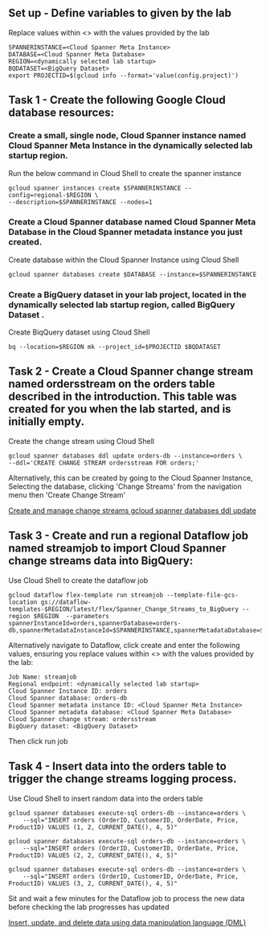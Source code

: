 ## Set up - Define variables to given by the lab
Replace values within <> with the values provided by the lab
```
SPANNERINSTANCE=<Cloud Spanner Meta Instance>
DATABASE=<Cloud Spanner Meta Database>
REGION=<dynamically selected lab startup>
BQDATASET=<BigQuery Dataset>
export PROJECTID=$(gcloud info --format='value(config.project)')
```

## Task 1  - Create the following Google Cloud database resources:
### Create a small, single node, Cloud Spanner instance named Cloud Spanner Meta Instance in the dynamically selected lab startup region.
Run the below command in Cloud Shell to create the spanner instance
```
gcloud spanner instances create $SPANNERINSTANCE --config=regional-$REGION \
--description=$SPANNERINSTANCE --nodes=1
```  
### Create a Cloud Spanner database named Cloud Spanner Meta Database in the Cloud Spanner metadata instance you just created.
Create database within the Cloud Spanner Instance using Cloud Shell
```
gcloud spanner databases create $DATABASE --instance=$SPANNERINSTANCE
```  

### Create a BigQuery dataset in your lab project, located in the dynamically selected lab startup region, called BigQuery Dataset .
Create BiqQuery dataset using Cloud Shell
```
bq --location=$REGION mk --project_id=$PROJECTID $BQDATASET
```  
## Task 2  - Create a Cloud Spanner change stream named ordersstream on the orders table described in the introduction. This table was created for you when the lab started, and is initially empty.
Create the change stream using Cloud Shell
```
gcloud spanner databases ddl update orders-db --instance=orders \
--ddl='CREATE CHANGE STREAM ordersstream FOR orders;'
```  
Alternatively, this can be created by going to the Cloud Spanner Instance, Selecting the database, clicking 'Change Streams' from the navigation menu then 'Create Change Stream'

[Create and manage change streams ](https://cloud.google.com/spanner/docs/change-streams/manage)
[gcloud spanner databases ddl update](https://cloud.google.com/sdk/gcloud/reference/spanner/databases/ddl/update)

## Task 3 - Create and run a regional Dataflow job named streamjob to import Cloud Spanner change streams data into BigQuery:
Use Cloud Shell to create the dataflow job
```
gcloud dataflow flex-template run streamjob --template-file-gcs-location gs://dataflow-templates-$REGION/latest/flex/Spanner_Change_Streams_to_BigQuery --region $REGION  --parameters spannerInstanceId=orders,spannerDatabase=orders-db,spannerMetadataInstanceId=$SPANNERINSTANCE,spannerMetadataDatabase=$DATABASE,spannerChangeStreamName=ordersstream,bigQueryDataset=$BQDATASET
```  
Alternatively navigate to Dataflow, click create and enter the following values, ensuring you replace values within <> with the values provided by the lab:
```
Job Name: streamjob 
Regional endpoint: <dynamically selected lab startup>
Cloud Spanner Instance ID: orders
Cloud Spanner database: orders-db
Cloud Spanner metadata instance ID: <Cloud Spanner Meta Instance>
Cloud Spanner metadata database: <Cloud Spanner Meta Database>
Cloud Spanner change stream: ordersstream 
BigQuery dataset: <BigQuery Dataset>
```  
Then click run job

## Task 4 - Insert data into the orders table to trigger the change streams logging process.
Use Cloud Shell to insert random data into the orders table
```
gcloud spanner databases execute-sql orders-db --instance=orders \
    --sql="INSERT orders (OrderID, CustomerID, OrderDate, Price, ProductID) VALUES (1, 2, CURRENT_DATE(), 4, 5)"

gcloud spanner databases execute-sql orders-db --instance=orders \
    --sql="INSERT orders (OrderID, CustomerID, OrderDate, Price, ProductID) VALUES (2, 2, CURRENT_DATE(), 4, 5)"

gcloud spanner databases execute-sql orders-db --instance=orders \
    --sql="INSERT orders (OrderID, CustomerID, OrderDate, Price, ProductID) VALUES (3, 2, CURRENT_DATE(), 4, 5)"
```  
Sit and wait a few minutes for the Dataflow job to process the new data before checking the lab progresses has updated

[Insert, update, and delete data using data manipulation language (DML)](https://cloud.google.com/spanner/docs/dml-tasks)